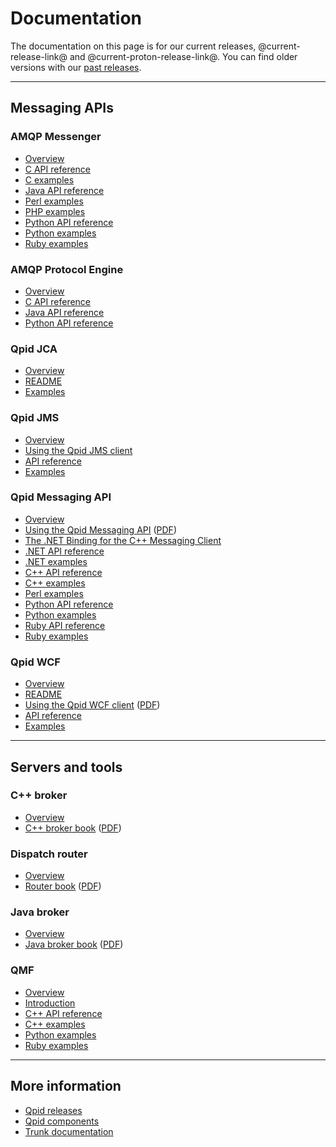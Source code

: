 # Documentation

The documentation on this page is for our current releases,
@current-release-link@ and @current-proton-release-link@.  You can
find older versions with our
[past releases](@site-url@/releases/index.html#past-releases).

---

## Messaging APIs

<div class="three-column" markdown="1">
<section markdown="1">

### AMQP Messenger

 - [Overview](@site-url@/components/messenger/index.html)
 - [C API reference](@current-proton-release-url@/protocol-engine/c/api/messenger_8h.html)
 - [C examples](@current-proton-release-url@/messenger/c/examples/index.html)
 - [Java API reference](@current-proton-release-url@/protocol-engine/java/api/org/apache/qpid/proton/messenger/Messenger.html)
 - [Perl examples](@current-proton-release-url@/messenger/perl/examples/index.html)
 - [PHP examples](@current-proton-release-url@/messenger/php/examples/index.html)
 - [Python API reference](@current-proton-release-url@/protocol-engine/python/api/proton.Messenger-class.html)
 - [Python examples](@current-proton-release-url@/messenger/python/examples/index.html)
 - [Ruby examples](@current-proton-release-url@/messenger/ruby/examples/index.html)

</section>
<section markdown="1">

### AMQP Protocol Engine

 - [Overview](@site-url@/components/protocol-engine/index.html)
 - [C API reference](@current-proton-release-url@/protocol-engine/c/api/files.html)
 - [Java API reference](@current-proton-release-url@/protocol-engine/java/api/index.html)
 - [Python API reference](@current-proton-release-url@/protocol-engine/python/api/index.html)

</section>
<section markdown="1">

### Qpid JCA

 - [Overview](@site-url@/components/qpid-jca/index.html)
 - [README](@current-release-tag@/qpid/java/jca/README.txt)
 - [Examples](@current-release-tag@/qpid/java/jca/example/)

</section>
<section markdown="1">

### Qpid JMS

 - [Overview](@site-url@/components/qpid-jms/index.html)
 - [Using the Qpid JMS client](@site-url@/components/qpid-jms/index.html#documentation)
 - [API reference](http://docs.oracle.com/javaee/1.4/api/javax/jms/package-summary.html)
 - [Examples](@site-url@/components/qpid-jms/index.html#documentation)

</section>
<section markdown="1">

### Qpid Messaging API

 - [Overview](@site-url@/components/messaging-api/index.html)
 - [Using the Qpid Messaging API](@current-release-url@/programming/book/ch02.html) ([PDF](@current-release-url@/programming/programming-book.pdf))
 - [The .NET Binding for the C++ Messaging Client](@current-release-url@/programming/book/ch05.html)
 - [.NET API reference](@current-release-url@/messaging-api/dotnet/api/index.html)
 - [.NET examples](@current-release-url@/messaging-api/dotnet/examples/index.html)
 - [C++ API reference](@current-release-url@/messaging-api/cpp/api/index.html)
 - [C++ examples](@current-release-url@/messaging-api/cpp/examples/index.html)
 - [Perl examples](@current-release-url@/messaging-api/perl/examples/index.html)
 - [Python API reference](@current-release-url@/messaging-api/python/api/index.html)
 - [Python examples](@current-release-url@/messaging-api/python/examples/index.html)
 - [Ruby API reference](@current-release-url@/messaging-api/ruby/api/index.html)
 - [Ruby examples](@current-release-url@/messaging-api/ruby/examples/index.html)

</section>
<section markdown="1">

### Qpid WCF

 - [Overview](@site-url@/components/qpid-wcf/index.html)
 - [README](@current-release-tag@/qpid/wcf/ReadMe.txt)
 - [Using the Qpid WCF client](@current-release-url@/programming/book/QpidWCF.html) ([PDF](@current-release-url@/programming/programming-book.pdf))
 - [API reference](http://msdn.microsoft.com/en-us/library/vstudio/ms735119\(v=vs.90\).aspx)
 - [Examples](@current-release-tag@/qpid/wcf/samples)

</section>
</div>

---

## Servers and tools

<div class="three-column" markdown="1">
<section markdown="1">

### C++ broker

 - [Overview](@site-url@/components/cpp-broker/index.html)
 - [C++ broker book](@current-release-url@/cpp-broker/book/index.html) ([PDF](@current-release-url@/cpp-broker/cpp-broker-book.pdf))

</section>
<section markdown="1">

### Dispatch router

 - [Overview](@site-url@/components/dispatch-router/index.html)
 - [Router book](@current-dispatch-release-url@/book.html) ([PDF](@current-dispatch-release-url@/book.pdf))

</section>
<section markdown="1">

### Java broker

 - [Overview](@site-url@/components/java-broker/index.html)
 - [Java broker book](@current-release-url@/java-broker/book/index.html) ([PDF](@current-release-url@/java-broker/java-broker-book.pdf))

</section>
<section markdown="1">

### QMF
 
 - [Overview](@site-url@/components/qmf/index.html)
 - [Introduction](@current-release-url@/cpp-broker/book/ch02s02.html)
 - [C++ API reference](@current-release-url@/qmf/cpp/api/index.html)
 - [C++ examples](@current-release-url@/qmf/cpp/examples/index.html)
 - [Python examples](@current-release-url@/qmf/python/examples/index.html)
 - [Ruby examples](@current-release-url@/qmf/ruby/examples/index.html)

</section>
</div>

---

## More information

 - [Qpid releases](@site-url@/releases/index.html)
 - [Qpid components](@site-url@/components/index.html)
 - [Trunk documentation](@site-url@/releases/qpid-trunk/index.html)
